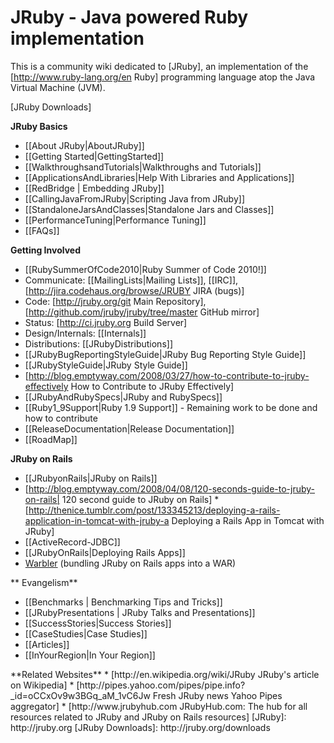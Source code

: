 JRuby - Java powered Ruby implementation
========================================
This is a community wiki dedicated to [JRuby], an implementation of the [http://www.ruby-lang.org/en Ruby] programming language atop the Java Virtual Machine (JVM).

[JRuby Downloads]

**JRuby Basics**

* [[About JRuby|AboutJRuby]]
* [[Getting Started|GettingStarted]]
* [[WalkthroughsandTutorials|Walkthroughs and Tutorials]]
* [[ApplicationsAndLibraries|Help With Libraries and Applications]]
* [[RedBridge | Embedding JRuby]]
* [[CallingJavaFromJRuby|Scripting Java from JRuby]]
* [[StandaloneJarsAndClasses|Standalone Jars and Classes]]
* [[PerformanceTuning|Performance Tuning]]
* [[FAQs]]

**Getting Involved**

* [[RubySummerOfCode2010|Ruby Summer of Code 2010!]]
* Communicate: [[MailingLists|Mailing Lists]], [[IRC]], [http://jira.codehaus.org/browse/JRUBY JIRA (bugs)]
* Code: [http://jruby.org/git Main Repository], [http://github.com/jruby/jruby/tree/master GitHub mirror]
* Status: [http://ci.jruby.org Build Server]
* Design/Internals: [[Internals]]
* Distributions: [[JRubyDistributions]]
* [[JRubyBugReportingStyleGuide|JRuby Bug Reporting Style Guide]]
* [[JRubyStyleGuide|JRuby Style Guide]]
* [http://blog.emptyway.com/2008/03/27/how-to-contribute-to-jruby-effectively How to Contribute to JRuby Effectively]
* [[JRubyAndRubySpecs|JRuby and RubySpecs]]
* [[Ruby1_9Support|Ruby 1.9 Support]] - Remaining work to be done and how to contribute
* [[ReleaseDocumentation|Release Documentation]]
* [[RoadMap]]

**JRuby on Rails**

* [[JRubyonRails|JRuby on Rails]]
* [http://blog.emptyway.com/2008/04/08/120-seconds-guide-to-jruby-on-rails| 120 second guide to JRuby on Rails]
*[http://thenice.tumblr.com/post/133345213/deploying-a-rails-application-in-tomcat-with-jruby-a Deploying a Rails App in Tomcat with JRuby]
* [[ActiveRecord-JDBC]]
* [[JRubyOnRails|Deploying Rails Apps]]   
* <a href="{{project warbler page Home}}">Warbler</a> (bundling JRuby on Rails apps into a WAR)

** Evangelism**
* [[Benchmarks | Benchmarking Tips and Tricks]]
* [[JRubyPresentations | JRuby Talks and Presentations]]
* [[SuccessStories|Success Stories]]
* [[CaseStudies|Case Studies]]
* [[Articles]]
* [[InYourRegion|In Your Region]]
</td>
<td>
**Related Websites**
* [http://en.wikipedia.org/wiki/JRuby JRuby's article on Wikipedia]
* [http://pipes.yahoo.com/pipes/pipe.info?_id=oCCxOv9w3BGq_aM_1vC6Jw Fresh JRuby news Yahoo Pipes aggregator]
* [http://www.jrubyhub.com JRubyHub.com: The hub for all resources related to JRuby and JRuby on Rails resources]
[JRuby]: http://jruby.org
[JRuby Downloads]: http://jruby.org/downloads
